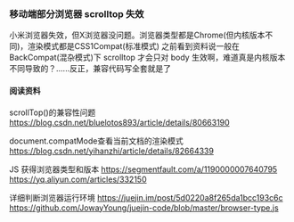 ### 移动端部分浏览器 scrolltop 失效
小米浏览器失效，但X浏览器没问题。浏览器类型都是Chrome(但内核版本不同)，渲染模式都是CSS1Compat(标准模式)
之前看到资料说一般在BackCompat(混杂模式)下 scrolltop 才会只对 body 生效啊，难道真是内核版本不同导致的？......反正，兼容代码写全套就是了

#### 阅读资料
scrollTop()的兼容性问题
https://blog.csdn.net/bluelotos893/article/details/80663190

document.compatMode查看当前文档的渲染模式
https://blog.csdn.net/yihanzhi/article/details/82664339

JS 获得浏览器类型和版本
https://segmentfault.com/a/1190000007640795
https://yq.aliyun.com/articles/332150

详细判断浏览器运行环境
https://juejin.im/post/5d0220a8f265da1bcc193c6c
https://github.com/JowayYoung/juejin-code/blob/master/browser-type.js

